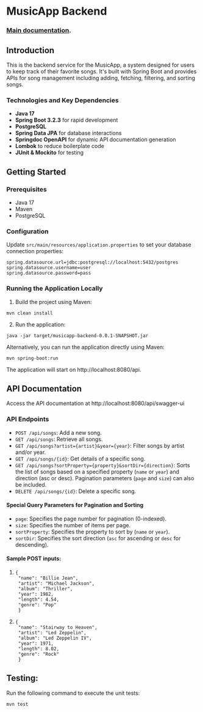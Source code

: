 # MusicApp Backend

### [Main documentation](../DeveloperNotes.md).

## Introduction
This is the backend service for the MusicApp, a system designed for users to keep track of their favorite songs. It's built with Spring Boot and provides APIs for song management including adding, fetching, filtering, and sorting songs.

### Technologies and Key Dependencies

- **Java 17**
- **Spring Boot 3.2.3** for rapid development
- **PostgreSQL**
- **Spring Data JPA** for database interactions
- **Springdoc OpenAPI** for dynamic API documentation generation
- **Lombok** to reduce boilerplate code
- **JUnit & Mockito** for testing

## Getting Started

### Prerequisites
- Java 17
- Maven
- PostgreSQL

### Configuration
Update `src/main/resources/application.properties` to set your database connection properties:

```properties
spring.datasource.url=jdbc:postgresql://localhost:5432/postgres
spring.datasource.username=user
spring.datasource.password=pass
```

### Running the Application Locally
1. Build the project using Maven:
```
mvn clean install
```
2. Run the application:
```
java -jar target/musicapp-backend-0.0.1-SNAPSHOT.jar
```
Alternatively, you can run the application directly using Maven:
```
mvn spring-boot:run
```
The application will start on http://localhost:8080/api.

## API Documentation
Access the API documentation at http://localhost:8080/api/swagger-ui

### API Endpoints

* `POST /api/songs`: Add a new song.
* `GET /api/songs`: Retrieve all songs.
* `GET /api/songs?artist={artist}&year={year}`: Filter songs by artist and/or year.
* `GET /api/songs/{id}`: Get details of a specific song.
* `GET /api/songs?sortProperty={property}&sortDir={direction}`: Sorts the list of songs based on a specified property (`name` or `year`) and direction (asc or desc). Pagination parameters (`page` and `size`) can also be included.
* `DELETE /api/songs/{id}`: Delete a specific song.

#### Special Query Parameters for Pagination and Sorting
- `page`: Specifies the page number for pagination (0-indexed).
- `size`: Specifies the number of items per page.
- `sortProperty`: Specifies the property to sort by (`name` or `year`).
- `sortDir`: Specifies the sort direction (`asc` for ascending or `desc` for descending).

#### Sample POST inputs:

1. ```
   {
    "name": "Billie Jean",
    "artist": "Michael Jackson",
    "album": "Thriller",
    "year": 1982,
    "length": 4.54,
    "genre": "Pop"
    }
   ```
2. ```
   {
    "name": "Stairway to Heaven",
    "artist": "Led Zeppelin",
    "album": "Led Zeppelin IV",
    "year": 1971,
    "length": 8.02,
    "genre": "Rock"
    }

## Testing:
Run the following command to execute the unit tests:
```
mvn test
```


